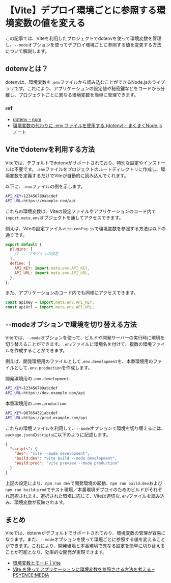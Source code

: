 # 【Vite】デプロイ環境ごとに参照する環境変数の値を変える

この記事では、Viteを利用したプロジェクトでdotenvを使って環境変数を管理し、`--mode`オプションを使ってデプロイ環境ごとに参照する値を変更する方法について解説します。

## dotenvとは？

dotenvは、環境変数を`.env`ファイルから読み込むことができるNode.jsのライブラリです。これにより、アプリケーションの設定値や秘密鍵などをコードから分離し、プロジェクトごとに異なる環境変数を簡単に管理できます。

### ref

- [dotenv - npm](https://www.npmjs.com/package/dotenv)
- [環境変数の代わりに .env ファイルを使用する (dotenv) - まくまくNode.jsノート](https://maku77.github.io/nodejs/env/dotenv.html)

## Viteでdotenvを利用する方法

Viteでは、デフォルトでdotenvがサポートされており、特別な設定やインストールは不要です。`.env`ファイルをプロジェクトのルートディレクトリに作成し、環境変数を定義するだけでViteが自動的に読み込んでくれます。

以下に、`.env`ファイルの例を示します。

```bash
API_KEY=123456789abcdef
API_URL=https://example.com/api
```

これらの環境変数は、Viteの設定ファイルやアプリケーションのコード内で`import.meta.env`オブジェクトを通してアクセスできます。

例えば、Viteの設定ファイル`vite.config.js`で環境変数を参照する方法は以下の通りです。

```javascript
export default {
  plugins: [
    // ...プラグインの設定
  ],
  define: {
    API_KEY: import.meta.env.API_KEY,
    API_URL: import.meta.env.API_URL,
  },
};
```

また、アプリケーションのコード内でも同様にアクセスできます。

```javascript
const apiKey = import.meta.env.API_KEY;
const apiUrl = import.meta.env.API_URL;
```

## --modeオプションで環境を切り替える方法

Viteでは、`--mode`オプションを使って、ビルドや開発サーバーの実行時に環境を切り替えることができます。`.env`ファイルに環境名を付けて、複数の環境ファイルを作成することができます。

例えば、開発環境用のファイルとして`.env.development`を、本番環境用のファイルとして`.env.production`を作成します。

開発環境用の`.env.development`:

```bash
API_KEY=123456789abcdef
API_URL=https://dev.example.com/api
```

本番環境用の`.env.production`:

```bash
API_KEY=987654321abcdef
API_URL=https://prod.example.com/api
```

これらの環境ファイルを利用して、`--mode`オプションで環境を切り替えるには、`package.json`の`scripts`に以下のように記述します。

```json
{
  "scripts": {
    "dev": "vite --mode development",
    "build:dev": "vite build --mode development",
    "build:prod": "vite preview --mode production"
  }
}
```

上記の設定により、`npm run dev`で開発環境の起動、`npm run build:dev`および`npm run build:prod`でテスト環境／本番環境デプロイのためのビルドがそれぞれ選択されます。選択された環境に応じて、Viteは適切な`.env`ファイルを読み込み、環境変数が反映されます。

## まとめ

Viteでは、dotenvがデフォルトでサポートされており、環境変数の管理が容易になります。また、`--mode`オプションを使って環境ごとに参照する値を変えることができます。これにより、開発環境と本番環境で異なる設定を簡単に切り替えることが可能となり、効率的な開発が実現できます。

- [環境変数とモード | Vite](https://ja.vitejs.dev/guide/env-and-mode.html)
- [Vite を使ってアプリケーションに環境変数を参照させる方法を考える – PSYENCE:MEDIA](https://blog.recruit.co.jp/rmp/front-end/post-21271/)
